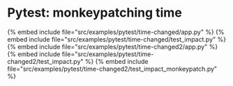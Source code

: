 # Pytest: monkeypatching time

{% embed include file="src/examples/pytest/time-changed/app.py" %}
{% embed include file="src/examples/pytest/time-changed/test_impact.py" %}
{% embed include file="src/examples/pytest/time-changed2/app.py" %}
{% embed include file="src/examples/pytest/time-changed2/test_impact.py" %}
{% embed include file="src/examples/pytest/time-changed2/test_impact_monkeypatch.py" %}




